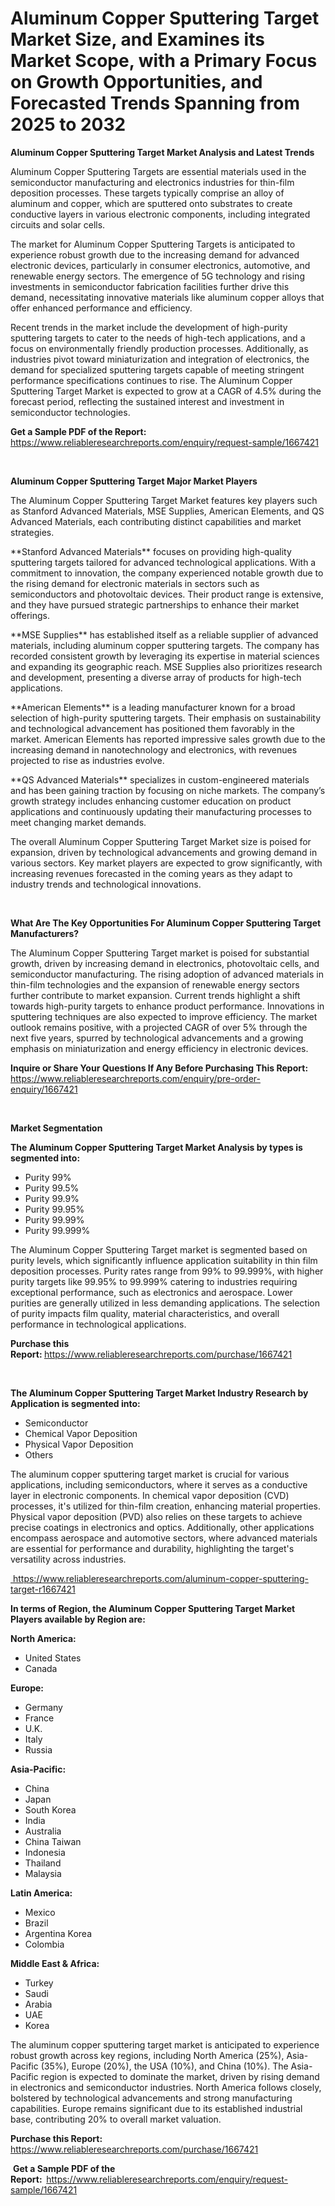 <p><h1>Aluminum Copper Sputtering Target Market Size, and Examines its Market Scope, with a Primary Focus on Growth Opportunities, and Forecasted Trends Spanning from 2025 to 2032</h1></p><p><strong>Aluminum Copper Sputtering Target Market Analysis and Latest Trends</strong></p>
<p><p>Aluminum Copper Sputtering Targets are essential materials used in the semiconductor manufacturing and electronics industries for thin-film deposition processes. These targets typically comprise an alloy of aluminum and copper, which are sputtered onto substrates to create conductive layers in various electronic components, including integrated circuits and solar cells.</p><p>The market for Aluminum Copper Sputtering Targets is anticipated to experience robust growth due to the increasing demand for advanced electronic devices, particularly in consumer electronics, automotive, and renewable energy sectors. The emergence of 5G technology and rising investments in semiconductor fabrication facilities further drive this demand, necessitating innovative materials like aluminum copper alloys that offer enhanced performance and efficiency.</p><p>Recent trends in the market include the development of high-purity sputtering targets to cater to the needs of high-tech applications, and a focus on environmentally friendly production processes. Additionally, as industries pivot toward miniaturization and integration of electronics, the demand for specialized sputtering targets capable of meeting stringent performance specifications continues to rise. The Aluminum Copper Sputtering Target Market is expected to grow at a CAGR of 4.5% during the forecast period, reflecting the sustained interest and investment in semiconductor technologies.</p></p>
<p><strong>Get a Sample PDF of the Report:&nbsp;</strong> <a href="https://www.reliableresearchreports.com/enquiry/request-sample/1667421?utm_campaign=3533&utm_medium=2&utm_source=Github&utm_content=ia&utm_term=18042025&utm_id=aluminum-copper-sputtering-target">https://www.reliableresearchreports.com/enquiry/request-sample/1667421</a></p>
<p>&nbsp;</p>
<p><strong>Aluminum Copper Sputtering Target Major Market Players</strong></p>
<p><p>The Aluminum Copper Sputtering Target Market features key players such as Stanford Advanced Materials, MSE Supplies, American Elements, and QS Advanced Materials, each contributing distinct capabilities and market strategies.</p><p>**Stanford Advanced Materials** focuses on providing high-quality sputtering targets tailored for advanced technological applications. With a commitment to innovation, the company experienced notable growth due to the rising demand for electronic materials in sectors such as semiconductors and photovoltaic devices. Their product range is extensive, and they have pursued strategic partnerships to enhance their market offerings.</p><p>**MSE Supplies** has established itself as a reliable supplier of advanced materials, including aluminum copper sputtering targets. The company has recorded consistent growth by leveraging its expertise in material sciences and expanding its geographic reach. MSE Supplies also prioritizes research and development, presenting a diverse array of products for high-tech applications.</p><p>**American Elements** is a leading manufacturer known for a broad selection of high-purity sputtering targets. Their emphasis on sustainability and technological advancement has positioned them favorably in the market. American Elements has reported impressive sales growth due to the increasing demand in nanotechnology and electronics, with revenues projected to rise as industries evolve.</p><p>**QS Advanced Materials** specializes in custom-engineered materials and has been gaining traction by focusing on niche markets. The company’s growth strategy includes enhancing customer education on product applications and continuously updating their manufacturing processes to meet changing market demands.</p><p>The overall Aluminum Copper Sputtering Target Market size is poised for expansion, driven by technological advancements and growing demand in various sectors. Key market players are expected to grow significantly, with increasing revenues forecasted in the coming years as they adapt to industry trends and technological innovations.</p></p>
<p>&nbsp;</p>
<p><strong>What Are The Key Opportunities For Aluminum Copper Sputtering Target Manufacturers?</strong></p>
<p><p>The Aluminum Copper Sputtering Target market is poised for substantial growth, driven by increasing demand in electronics, photovoltaic cells, and semiconductor manufacturing. The rising adoption of advanced materials in thin-film technologies and the expansion of renewable energy sectors further contribute to market expansion. Current trends highlight a shift towards high-purity targets to enhance product performance. Innovations in sputtering techniques are also expected to improve efficiency. The market outlook remains positive, with a projected CAGR of over 5% through the next five years, spurred by technological advancements and a growing emphasis on miniaturization and energy efficiency in electronic devices.</p></p>
<p><strong>Inquire or Share Your Questions If Any Before Purchasing This Report:</strong> <a href="https://www.reliableresearchreports.com/enquiry/pre-order-enquiry/1667421?utm_campaign=3533&utm_medium=2&utm_source=Github&utm_content=ia&utm_term=18042025&utm_id=aluminum-copper-sputtering-target">https://www.reliableresearchreports.com/enquiry/pre-order-enquiry/1667421</a></p>
<p>&nbsp;</p>
<p><strong>Market Segmentation</strong></p>
<p><strong>The Aluminum Copper Sputtering Target Market Analysis by types is segmented into:</strong></p>
<p><ul><li>Purity 99%</li><li>Purity 99.5%</li><li>Purity 99.9%</li><li>Purity 99.95%</li><li>Purity 99.99%</li><li>Purity 99.999%</li></ul></p>
<p><p>The Aluminum Copper Sputtering Target market is segmented based on purity levels, which significantly influence application suitability in thin film deposition processes. Purity rates range from 99% to 99.999%, with higher purity targets like 99.95% to 99.999% catering to industries requiring exceptional performance, such as electronics and aerospace. Lower purities are generally utilized in less demanding applications. The selection of purity impacts film quality, material characteristics, and overall performance in technological applications.</p></p>
<p><strong>Purchase this Report:&nbsp;</strong><a href="https://www.reliableresearchreports.com/purchase/1667421?utm_campaign=3533&utm_medium=2&utm_source=Github&utm_content=ia&utm_term=18042025&utm_id=aluminum-copper-sputtering-target">https://www.reliableresearchreports.com/purchase/1667421</a></p>
<p>&nbsp;</p>
<p><strong>The Aluminum Copper Sputtering Target Market Industry Research by Application is segmented into:</strong></p>
<p><ul><li>Semiconductor</li><li>Chemical Vapor Deposition</li><li>Physical Vapor Deposition</li><li>Others</li></ul></p>
<p><p>The aluminum copper sputtering target market is crucial for various applications, including semiconductors, where it serves as a conductive layer in electronic components. In chemical vapor deposition (CVD) processes, it's utilized for thin-film creation, enhancing material properties. Physical vapor deposition (PVD) also relies on these targets to achieve precise coatings in electronics and optics. Additionally, other applications encompass aerospace and automotive sectors, where advanced materials are essential for performance and durability, highlighting the target's versatility across industries.</p></p>
<p><a href="https://www.reliableresearchreports.com/aluminum-copper-sputtering-target-r1667421?utm_campaign=3533&utm_medium=2&utm_source=Github&utm_content=ia&utm_term=18042025&utm_id=aluminum-copper-sputtering-target">&nbsp;https://www.reliableresearchreports.com/aluminum-copper-sputtering-target-r1667421</a></p>
<p><strong>In terms of Region, the Aluminum Copper Sputtering Target Market Players available by Region are:</strong></p>
<p>
    <p> <strong> North America: </strong>
        <ul>
            <li>United States</li>
            <li>Canada</li>
        </ul>
        </p> 
    <p> <strong> Europe: </strong>
        <ul>
            <li>Germany</li>
            <li>France</li>
            <li>U.K.</li>
            <li>Italy</li>
            <li>Russia</li>
        </ul>
        </p> 
    <p> <strong> Asia-Pacific: </strong>
        <ul>
            <li>China</li>
            <li>Japan</li>
            <li>South Korea</li>
            <li>India</li>
            <li>Australia</li>
            <li>China Taiwan</li>
            <li>Indonesia</li>
            <li>Thailand</li>
            <li>Malaysia</li>
        </ul>
        </p> 
    <p> <strong> Latin America: </strong>
        <ul>
            <li>Mexico</li>
            <li>Brazil</li>
            <li>Argentina Korea</li>
            <li>Colombia</li>
        </ul>
        </p> 
    <p> <strong> Middle East & Africa: </strong>
        <ul>
            <li>Turkey</li>
            <li>Saudi</li>
            <li>Arabia</li>
            <li>UAE</li>
            <li>Korea</li>
        </ul>
    </p>
    </p>
<p><p>The aluminum copper sputtering target market is anticipated to experience robust growth across key regions, including North America (25%), Asia-Pacific (35%), Europe (20%), the USA (10%), and China (10%). The Asia-Pacific region is expected to dominate the market, driven by rising demand in electronics and semiconductor industries. North America follows closely, bolstered by technological advancements and strong manufacturing capabilities. Europe remains significant due to its established industrial base, contributing 20% to overall market valuation.</p></p>
<p><strong>Purchase this Report: </strong><a href="https://www.reliableresearchreports.com/purchase/1667421?utm_campaign=3533&utm_medium=2&utm_source=Github&utm_content=ia&utm_term=18042025&utm_id=aluminum-copper-sputtering-target">https://www.reliableresearchreports.com/purchase/1667421</a></p>
<p>&nbsp;<strong>Get a Sample PDF of the Report:&nbsp;&nbsp;</strong><a href="https://www.reliableresearchreports.com/enquiry/request-sample/1667421?utm_campaign=3533&utm_medium=2&utm_source=Github&utm_content=ia&utm_term=18042025&utm_id=aluminum-copper-sputtering-target">https://www.reliableresearchreports.com/enquiry/request-sample/1667421</a></p>
<p><strong></strong></p>
<p><p></p><p></p><p></p></p>